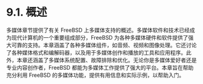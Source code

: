 # 9.1. 概述

多媒体章节提供了有关 FreeBSD 上多媒体支持的概述。多媒体软件和技术已经成为现代计算机的一个重要组成部分，FreeBSD 为各种多媒体硬件和软件提供了强大可靠的支持。本章涵盖了各种多媒体组件，如音频、视频和图像处理。它还讨论了各种媒体格式和编解码器，以及用于多媒体创作和播放的工具和应用程序。此外，本章还涵盖了多媒体系统配置、故障排除和优化。无论你是多媒体爱好者还是专业内容创作者，FreeBSD 都能为多媒体工作提供了强大的平台。本章旨在帮助充分利用 FreeBSD 的多媒体功能，提供有用信息和实际示例，以帮助入门。

